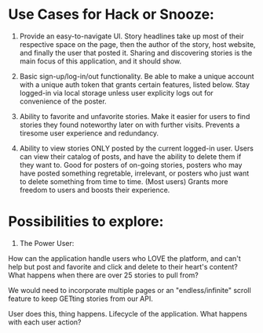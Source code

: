 # Use Cases for Hack or Snooze:

1. Provide an easy-to-navigate UI. Story headlines take up most of their respective space on the page, then the author of the story, host website, and finally the user that posted it. Sharing and discovering stories is the main focus of this application, and it should show.

2. Basic sign-up/log-in/out functionality. Be able to make a unique account with a unique auth token that grants certain features, listed below.
Stay logged-in via local storage unless user explicity logs out for convenience of the poster.

3. Ability to favorite and unfavorite stories. Make it easier for users to find stories they found noteworthy later on with further visits. Prevents a tiresome user experience and redundancy.

4. Ability to view stories ONLY posted by the current logged-in user. 
Users can view their catalog of posts, and have the ability to delete them if they want to. Good for posters of on-going stories, posters who may have posted something regretable, irrelevant, or posters who just want to delete something from time to time. (Most users) 
Grants more freedom to users and boosts their experience. 


# Possibilities to explore:

1. The Power User:

How can the application handle users who LOVE the platform, and can't help but post and favorite and click and delete to their heart's content? What happens when there are over 25 stories to pull from? 

We would need to incorporate multiple pages or an "endless/infinite" scroll feature to keep GETting stories from our API.

User does this, thing happens. Lifecycle of the application. What happens with each user action?